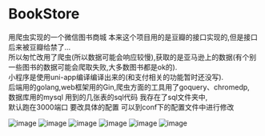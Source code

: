 # BookStore
用爬虫实现的一个微信图书商城 
本来这个项目用的是豆瓣的接口实现的,但是接口后来被豆瓣给禁了...  
所以匆忙改用了爬虫(所以数据可能会响应较慢),获取的是亚马逊上的数据(有个别一些图书的数据可能会爬取失败,大多数图书都是ok的).  
小程序是使用uni-app编译编译出来的(和支付相关的功能暂时还没写).  
后端用的golang,web框架用的Gin,爬虫方面的工具用了goquery、chromedp,  
数据库用的mysql 用到的几张表的sql代码 我存在了sql文件夹中,  
默认跑在3000端口 要改具体的配置 可以到conf下的配置文件中进行修改  



![image](https://github.com/VICTORYGS/BookStore/blob/master/1.png?raw=true)
![image](https://github.com/VICTORYGS/BookStore/blob/master/11.png?raw=true)
![image](https://github.com/VICTORYGS/BookStore/blob/master/12.png?raw=true)
![image](https://github.com/VICTORYGS/BookStore/blob/master/2.png?raw=true)
![image](https://github.com/VICTORYGS/BookStore/blob/master/3.png?raw=true)
![image](https://github.com/VICTORYGS/BookStore/blob/master/4.png?raw=true)
